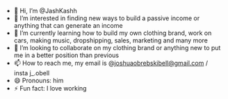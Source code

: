 - 👋 Hi, I’m @JashKashh
- 👀 I’m interested in finding new ways to build a passive income or anything that can generate an income
- 🌱 I’m currently learning how to build my own clothing brand, work on cars, making music, dropshipping, sales, marketing and many more
- 💞️ I’m looking to collaborate on my clothing brand or anything new to put me in a better position than previous
- 📫 How to reach me, my email is @joshuaobrebskibell@gmail.com / insta j_.obell
- 😄 Pronouns: him
- ⚡ Fun fact: I love working

<!---
JashKashh/JashKashh is a ✨ special ✨ repository because its `README.md` (this file) appears on your GitHub profile.
You can click the Preview link to take a look at your changes.
--->
